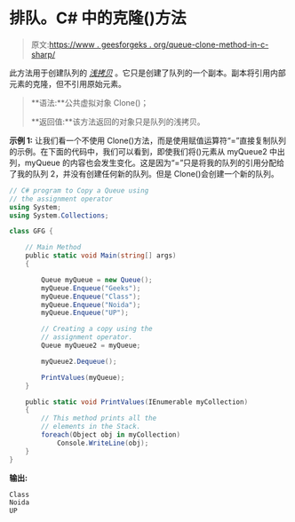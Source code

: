 # 排队。C# 中的克隆()方法

> 原文:[https://www . geesforgeks . org/queue-clone-method-in-c-sharp/](https://www.geeksforgeeks.org/queue-clone-method-in-c-sharp/)

此方法用于创建队列的 *[浅拷贝](https://www.geeksforgeeks.org/shallow-copy-and-deep-copy-in-c-sharp/)* 。它只是创建了队列的一个副本。副本将引用内部元素的克隆，但不引用原始元素。

> **语法:**公共虚拟对象 Clone()；
> 
> **返回值:**该方法返回的对象只是队列的浅拷贝。

**示例 1:** 让我们看一个不使用 Clone()方法，而是使用赋值运算符“=”直接复制队列的示例。在下面的代码中，我们可以看到，即使我们将()元素从 myQueue2 中出列，myQueue 的内容也会发生变化。这是因为“=”只是将我的队列的引用分配给了我的队列 2，并没有创建任何新的队列。但是 Clone()会创建一个新的队列。

```cs
// C# program to Copy a Queue using 
// the assignment operator
using System;
using System.Collections;

class GFG {

    // Main Method
    public static void Main(string[] args)
    {

        Queue myQueue = new Queue();
        myQueue.Enqueue("Geeks");
        myQueue.Enqueue("Class");
        myQueue.Enqueue("Noida");
        myQueue.Enqueue("UP");

        // Creating a copy using the 
        // assignment operator.
        Queue myQueue2 = myQueue; 

        myQueue2.Dequeue();

        PrintValues(myQueue);
    }

    public static void PrintValues(IEnumerable myCollection)
    {
        // This method prints all the
        // elements in the Stack.
        foreach(Object obj in myCollection)
            Console.WriteLine(obj);
    }
}
```

**输出:**

```cs
Class
Noida
UP

```